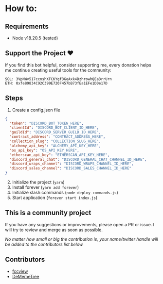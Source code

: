 # How to:

## Requirements

- Node v18.20.5 (tested)

## Support the Project ❤️

If you find this bot helpful, consider supporting me, every donation helps me continue creating useful tools for the community:

```
SOL: 3VpNWv517ccnshXFCKYgf3GeAxk4DzhrowhQEa3rrUrn
ETH: 0xfe89834C92C399E720F457bB73fEa1EFe1D0e17D
```

## Steps

1. Create a config.json file

```json
{
  "token": "DISCORD_BOT_TOKEN_HERE",
  "clientId": "DISCORD_BOT_CLIENT_ID_HERE",
  "guildId": "DISCORD_SERVER_GUILD_ID_HERE",
  "contract_address": "CONTRACT_ADDRESS_HERE",
  "collection_slug": "COLLECTION_SLUG_HERE",
  "alchemy_api_key": "ALCHEMY_API_KEY_HERE",
  "os_api_key": "OS_API_KEY_HERE",
  "etherscan_api_key": "ETHERSCAN_API_KEY_HERE",
  "discord_general_chat": "DISCORD_GENERAL_CHAT_CHANNEL_ID_HERE",
  "discord_wraps_channel": "DISCORD_WRAPS_CHANNEL_ID_HERE",
  "discord_sales_channel": "DISCORD_SALES_CHANNEL_ID_HERE"  
}
```

2. Initialize the project (`yarn`)
3. Install forever (`yarn add forever`)
4. Initialize slash commands (`node deploy-commands.js`)
5. Start application (`forever start index.js`)

## This is a community project

If you have any suggestions or improvements, please open a PR or issue.
I will try to review and merge as soon as possible.

_No matter how small or big the contribution is, your name/twitter handle will be added to the contributors list below._

## Contributors

- [fccview](https://x.com/fccview)
- [DeMemeTree](https://x.com/dmt_eth)
